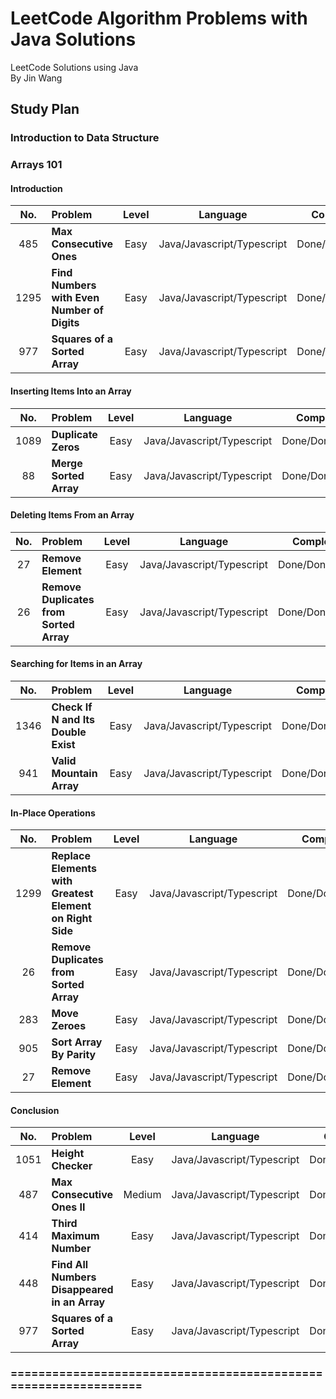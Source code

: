 # LeetCode Algorithm Problems with Java Solutions

LeetCode Solutions using Java<br/>
By Jin Wang

## Study Plan

### Introduction to Data Structure

### Arrays 101

#### Introduction

| No. | Problem       | Level  | Language  | Completed|
|:-------:|:--------------|:------:|:---------:|:-------------:|
|485|**Max Consecutive Ones**|Easy|Java/Javascript/Typescript|Done/Done/Done|
|1295|**Find Numbers with Even Number of Digits**|Easy|Java/Javascript/Typescript|Done/Done/Done|
|977|**Squares of a Sorted Array**|Easy|Java/Javascript/Typescript|Done/Done/Done|


#### Inserting Items Into an Array

| No. | Problem       | Level  | Language  | Completed|
|:-------:|:--------------|:------:|:---------:|:-------------:|
|1089|**Duplicate Zeros**|Easy|Java/Javascript/Typescript|Done/Done/Done|
|88|**Merge Sorted Array**|Easy|Java/Javascript/Typescript|Done/Done/Done|


#### Deleting Items From an Array

| No. | Problem       | Level  | Language  | Completed|
|:-------:|:--------------|:------:|:---------:|:-------------:|
|27|**Remove Element**|Easy|Java/Javascript/Typescript|Done/Done/Done|
|26|**Remove Duplicates from Sorted Array**|Easy|Java/Javascript/Typescript|Done/Done/Done|


#### Searching for Items in an Array

| No. | Problem       | Level  | Language  | Completed|
|:-------:|:--------------|:------:|:---------:|:-------------:|
|1346|**Check If N and Its Double Exist**|Easy|Java/Javascript/Typescript|Done/Done/Done|
|941|**Valid Mountain Array**|Easy|Java/Javascript/Typescript|Done/Done/Done|


#### In-Place Operations

| No. | Problem       | Level  | Language  | Completed|
|:-------:|:--------------|:------:|:---------:|:-------------:|
|1299|**Replace Elements with Greatest Element on Right Side**|Easy|Java/Javascript/Typescript|Done/Done/Done|
|26|**Remove Duplicates from Sorted Array**|Easy|Java/Javascript/Typescript|Done/Done/Done|
|283|**Move Zeroes**|Easy|Java/Javascript/Typescript|Done/Done/Done|
|905|**Sort Array By Parity**|Easy|Java/Javascript/Typescript|Done/Done/Done|
|27|**Remove Element**|Easy|Java/Javascript/Typescript|Done/Done/Done|


#### Conclusion

| No. | Problem       | Level  | Language  | Completed|
|:-------:|:--------------|:------:|:---------:|:-------------:|
|1051|**Height Checker**|Easy|Java/Javascript/Typescript|Done/Done/Done|
|487|**Max Consecutive Ones II**|Medium|Java/Javascript/Typescript|Done/Done/Done|
|414|**Third Maximum Number**|Easy|Java/Javascript/Typescript|Done/Done/Done|
|448|**Find All Numbers Disappeared in an Array**|Easy|Java/Javascript/Typescript|Done/Done/Done|
|977|**Squares of a Sorted Array**|Easy|Java/Javascript/Typescript|Done/Done/Done|


### ================================================================



